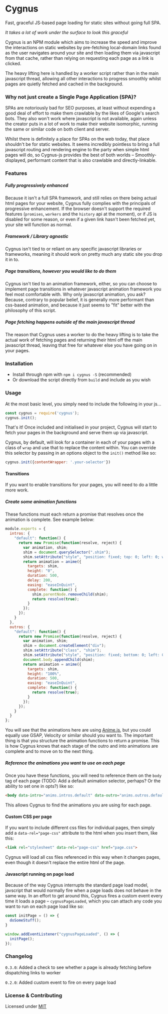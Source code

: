# Cygnus

Fast, graceful JS-based page loading for static sites without going full SPA.

*It takes a lot of work under the surface to look this graceful*

Cygnus is an NPM module which aims to increase the speed and improve the interactions on static websites by pre-fetching local-domain links found as the user navigates around your site and then loading them via javascript from that cache, rather than relying on requesting each page as a link is clicked. 

The heavy lifting here is handled by a worker script rather than in the main javascript thread, allowing all other interactions to progress smoothly whilst pages are quietly fetched and cached in the background. 

### Why not just create a Single Page Application (SPA)?
SPAs are notoriously bad for SEO purposes, at least without expending a good deal of effort to make them crawlable by the likes of Google's search bots. They also won't work where javascript is not available, again unless the creator puts in a lot of work to make their website isomorphic, running the same or similar code on both client and server. 

Whilst there is definitely a place for SPAs on the web today, that place shouldn't be for static websites. It seems incredibly pointless to bring a full javascript routing and rendering engine to the party when simple html pages will do, so Cygnus-js provides the best of both worlds – Smoothly-displayed, performant content that is also crawlable and directly-linkable. 

### Features

##### Fully progressively enhanced
Because it isn't a full SPA framework, and still relies on there being actual html pages for your website, Cygnus fully complies with the principals of progressive enhancement. If the browser doesn't support the required features (`promises`, `workers` and the `history` api at the moment), or if JS is disabled for some reason, or even if a given link hasn't been fetched yet, your site will function as normal.

##### Framework / Library agnostic
Cygnus isn't tied to or reliant on any specific javascript libraries or frameworks, meaning it should work on pretty much any static site you drop it in to.

##### Page transitions, however you would like to do them
Cygnus isn't tied to an animation framework, either, so you can choose to implement page transitions in whatever javascript animation framework you feel most comfortable with. Why only javascript animation, you ask? Because, contrary to popular belief, it is generally more performant than css-based animation, and because it just seems to "fit" better with the philosophy of this script. 

##### Page fetching happens outside of the main javascript thread
The reason that Cygnus uses a worker to do the heavy lifting is to take the actual work of fetching pages and returning their html off the main javascript thread, leaving that free for whatever else you have going on in your pages.

### Installation

- Install through npm with `npm i cygnus -S` (recommended)
- Or download the script directly from `build` and include as you wish

### Usage

At the most basic level, you simply need to include the following in your js...

```javascript
const cygnus = require('cygnus');
cygnus.init();
```

That's it! Once included and initialised in your project, Cygnus will start to fetch your pages in the background and serve them up via javascript. 

Cygnus, by default, will look for a container in each of your pages with a class of `wrap` and use that to replace the content within. You can override this selector by passing in an options object to the `init()` method like so:

```javascript
cygnus.init({contentWrapper: '.your-selector'})
```

#### Transitions

If you want to enable transitions for your pages, you will need to do a little more work. 

##### Create some animation functions
These functions must each return a promise that resolves once the animation is complete. See example below: 

```javascript
module.exports = {
  intros: {
    "default": function() {
      return new Promise(function(resolve, reject) {
        var animation, shim;
        shim = document.querySelector(".shim");
        shim.setAttribute("style", "position: fixed; top: 0; left: 0; width: 100%; height: 100%; background-color: #E45353; line-height: 0; z-index: 5;");
        return animation = anime({
          targets: shim,
          height: "0",
          duration: 500,
          delay: 200,
          easing: "easeInQuint",
          complete: function() {
            shim.parentNode.removeChild(shim);
            return resolve(true);
          }
        });
      });
    }
  },
  outros: {
    "default": function() {
      return new Promise(function(resolve, reject) {
        var animation, shim;
        shim = document.createElement("div");
        shim.setAttribute("class", "shim");
        shim.setAttribute("style", "position: fixed; bottom: 0; left: 0; width: 100%; height: 0; background-color: #E45353; line-height: 0; z-index: 5;");
        document.body.appendChild(shim);
        return animation = anime({
          targets: shim,
          height: "100%",
          duration: 500,
          easing: "easeInQuint",
          complete: function() {
            return resolve(true);
          }
        });
      });
    }
  }
};
```

You will see that the animations here are using [Anime.js](http://anime-js.com), but you could equally use GSAP, Velocity or similar should you want to. The important thing is that you structure the animation functions to return a promise. This is how Cygnus knows that each stage of the outro and into animations are complete and to move on to the next thing. 

##### Reference the animations you want to use on each page

Once you have these functions, you will need to reference them on the `body` tag of each page (TODO: Add a default animation selector, perhaps? Or the ability to set one in opts?) like so: 

```html
<body data-intro="anims.intros.default" data-outro="anims.outros.default">
```

This allows Cygnus to find the animations you are using for each page. 

#### Custom CSS per page
If you want to include different css files for individual pages, then simply add a `data-rel="page-css"` attribute to the html when you insert them, like this:

```html
<link rel="stylesheet" data-rel="page-css" href="page.css">
```

Cygnus will load all css files referenced in this way when it changes pages, even though it doesn't replace the entire html of the page.

#### Javascript running on page load

Because of the way Cygnus interrupts the standard page load model, javscript that would normally fire when a page loads does not behave in the same way. In an effort to get around this, Cygnus fires a custom event every time it loads a page – `cygnusPageLoaded`, which you can attach any code you want to run on each page load like so: 

```javascript
const initPage = () => {
  doSomeStuff();
}

window.addEventListener("cygnusPageLoaded", () => {
  initPage();
});
```

### Changelog
`0.3.0`: Added a check to see whether a page is already fetching before dispatching links to worker

`0.2.0`: Added custom event to fire on every page load

### License & Contributing

Licensed under [MIT](LICENSE)
